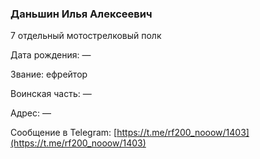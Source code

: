 ### Даньшин Илья Алексеевич

7 отдельный мотострелковый полк

Дата рождения: —

Звание: ефрейтор

Воинская часть: —

Адрес: —

Сообщение в Telegram: [https://t.me/rf200_nooow/1403](https://t.me/rf200_nooow/1403)

